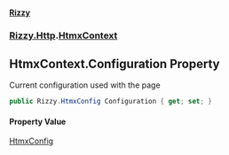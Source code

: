 #### [Rizzy](index.md 'index')
### [Rizzy.Http](Rizzy.Http.md 'Rizzy.Http').[HtmxContext](Rizzy.Http.HtmxContext.md 'Rizzy.Http.HtmxContext')

## HtmxContext.Configuration Property

Current configuration used with the page

```csharp
public Rizzy.HtmxConfig Configuration { get; set; }
```

#### Property Value
[HtmxConfig](Rizzy.HtmxConfig.md 'Rizzy.HtmxConfig')